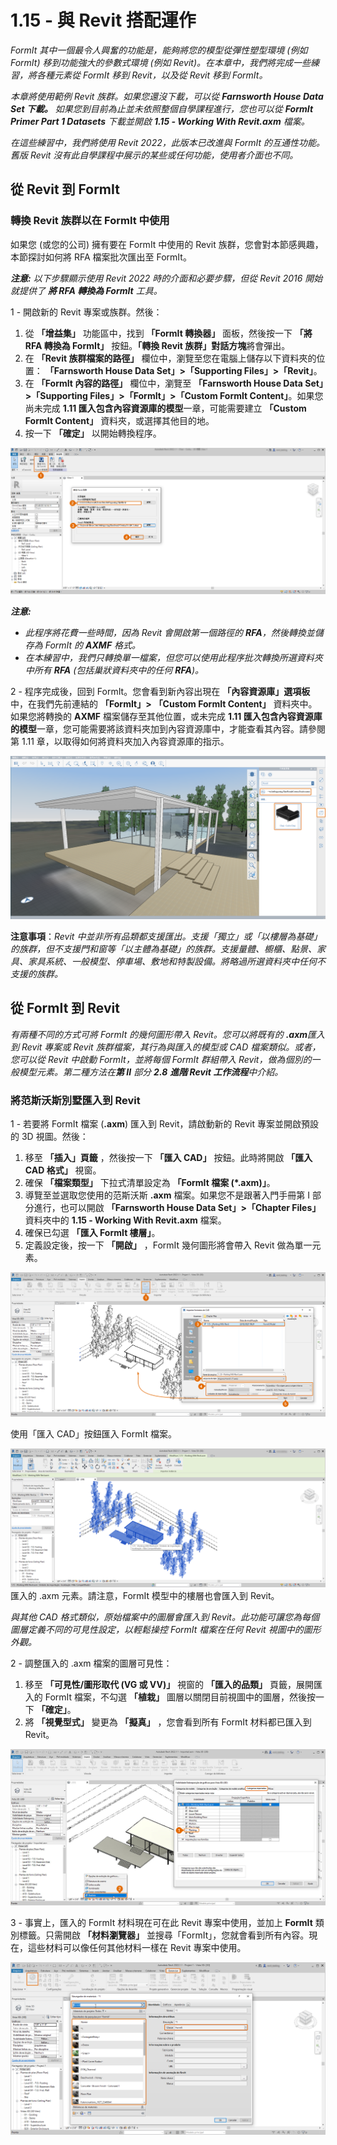 # 1.15 - 與 Revit 搭配運作

_FormIt 其中一個最令人興奮的功能是，能夠將您的模型從彈性塑型環境 (例如 FormIt) 移到功能強大的參數式環境 (例如 Revit)。在本章中，我們將完成一些練習，將各種元素從 FormIt 移到 Revit，以及從 Revit 移到 FormIt。_

_本章將使用範例 Revit 族群。如果您還沒下載，可以從 **Farnsworth House Data Set 下載。** 如果您到目前為止並未依照整個自學課程進行，您也可以從 **FormIt Primer Part 1 Datasets** 下載並開啟 **1.15 - Working With Revit.axm** 檔案。_

_在這些練習中，我們將使用 Revit 2022，此版本已改進與 FormIt 的互通性功能。舊版 Revit 沒有此自學課程中展示的某些或任何功能，使用者介面也不同。_

## 從 Revit 到 FormIt

### 轉換 Revit 族群以在 FormIt 中使用

如果您 (或您的公司) 擁有要在 FormIt 中使用的 Revit 族群，您會對本節感興趣，本節探討如何將 RFA 檔案批次匯出至 FormIt。

_**注意:**_ _以下步驟顯示使用 Revit 2022 時的介面和必要步驟，但從 Revit 2016 開始就提供了_ _**將 RFA 轉換為 FormIt**_ _工具。_

1 - 開啟新的 Revit 專案或族群。然後：

1. 從 **「增益集」** 功能區中，找到 **「FormIt 轉換器」** 面板，然後按一下 **「將 RFA 轉換為 FormIt」** 按鈕。**「轉換 Revit 族群」對話方塊**將會彈出。
2. 在 **「Revit 族群檔案的路徑」** 欄位中，瀏覽至您在電腦上儲存以下資料夾的位置： **「Farnsworth House Data Set」>「Supporting Files」>「Revit」**。
3. 在 **「FormIt 內容的路徑」** 欄位中，瀏覽至 **「Farnsworth House Data Set」>「Supporting Files」>「FormIt」>「Custom FormIt Content」**。如果您尚未完成 **1.11 匯入包含內容資源庫的模型**一章，可能需要建立 **「Custom FormIt Content」** 資料夾，或選擇其他目的地。
4. 按一下 **「確定」** 以開始轉換程序。

![](<../../.gitbook/assets/0 (23).png>)

_**注意:**_

* _此程序將花費一些時間，因為 Revit 會開啟第一個路徑的 __**RFA**__，然後轉換並儲存為 FormIt 的 __**AXMF**__ 格式。_
* _在本練習中，我們只轉換單一檔案，但您可以使用此程序批次轉換所選資料夾中所有 __**RFA**__ (包括巢狀資料夾中的任何 __**RFA**__)。_

2 - 程序完成後，回到 FormIt。您會看到新內容出現在 **「內容資源庫」選項板** 中，在我們先前連結的 **「FormIt」>** **「Custom FormIt Content」** 資料夾中。如果您將轉換的 **AXMF** 檔案儲存至其他位置，或未完成 **1.11 匯入包含內容資源庫的模型**一章，您可能需要將該資料夾加到內容資源庫中，才能查看其內容。請參閱第 1.11 章，以取得如何將資料夾加入內容資源庫的指示。

![](<../../.gitbook/assets/1 (24).png>)‌

**注意事項**：_Revit 中並非所有品類都支援匯出。支援「獨立」或「以樓層為基礎」的族群，但不支援門和窗等「以主體為基礎」的族群。支援量體、櫥櫃、點景、家具、家具系統、一般模型、停車場、敷地和特製設備。將略過所選資料夾中任何不支援的族群。_

## 從 FormIt 到 Revit

_有兩種不同的方式可將 FormIt 的幾何圖形帶入 Revit。您可以將既有的_ _**.axm**匯入到 Revit 專案或 Revit 族群檔案，其行為與匯入的模型或 CAD 檔案類似。或者，您可以從 Revit 中啟動 FormIt，並將每個 FormIt 群組帶入 Revit，做為個別的一般模型元素。第二種方法在**第 II** 部分_ _**2.8**_ _**進階 Revit 工作流程**中介紹。_

### 將范斯沃斯別墅匯入到 Revit

1 - 若要將 FormIt 檔案 (**.axm**) 匯入到 Revit，請啟動新的 Revit 專案並開啟預設的 3D 視圖。然後：

1. 移至 **「插入」頁籤** ，然後按一下 **「匯入 CAD」** 按鈕。此時將開啟 **「匯入 CAD 格式」** 視窗。
2. 確保 **「檔案類型」** 下拉式清單設定為 **「FormIt 檔案 (\*.axm)」**。
3. 導覽至並選取您使用的范斯沃斯 **.axm** 檔案。如果您不是跟著入門手冊第 I 部分進行，也可以開啟 **「Farnsworth House Data Set」>「Chapter Files」** 資料夾中的 **1.15 - Working With Revit.axm** 檔案。
4. 確保已勾選 **「匯入 FormIt 樓層」**。
5. 定義設定後，按一下 **「開啟」** ，FormIt 幾何圖形將會帶入 Revit 做為單一元素。

![](<../../.gitbook/assets/2 (24) (1).png>)

使用「匯入 CAD」按鈕匯入 FormIt 檔案。

![](<../../.gitbook/assets/3 (21) (1).png>)\
匯入的 .axm 元素。請注意，FormIt 模型中的樓層也會匯入到 Revit。

_與其他 CAD 格式類似，原始檔案中的圖層會匯入到 Revit。此功能可讓您為每個圖層定義不同的可見性設定，以輕鬆操控 FormIt 檔案在任何 Revit 視圖中的圖形外觀。_

2 - 調整匯入的 .axm 檔案的圖層可見性：

1. 移至 **「可見性/圖形取代 (VG 或 VV)」** 視窗的 **「匯入的品類」** 頁籤，展開匯入的 FormIt 檔案，不勾選 **「植栽」** 圖層以關閉目前視圖中的圖層，然後按一下 **「確定」**。
2. 將 **「視覺型式」** 變更為 **「擬真」** ，您會看到所有 FormIt 材料都已匯入到 Revit。

![](<../../.gitbook/assets/4 (20) (1).png>)

3 - 事實上，匯入的 FormIt 材料現在可在此 Revit 專案中使用，並加上 **FormIt** 類別標籤。只需開啟 **「材料瀏覽器」** 並搜尋「FormIt」，您就會看到所有內容。現在，這些材料可以像任何其他材料一樣在 Revit 專案中使用。

![](<../../.gitbook/assets/5 (19) (1).png>)
